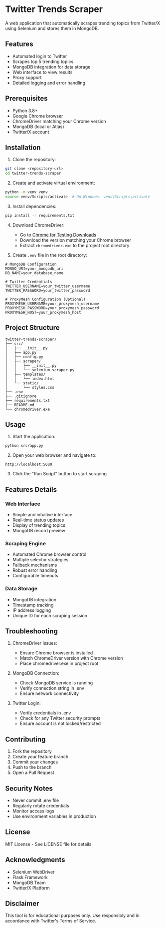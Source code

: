 # Twitter Trends Scraper

A web application that automatically scrapes trending topics from Twitter/X using Selenium and stores them in MongoDB.

## Features

- Automated login to Twitter
- Scrapes top 5 trending topics
- MongoDB integration for data storage
- Web interface to view results
- Proxy support
- Detailed logging and error handling

## Prerequisites

- Python 3.8+
- Google Chrome browser
- ChromeDriver matching your Chrome version
- MongoDB (local or Atlas)
- Twitter/X account

## Installation

1. Clone the repository:
```bash
git clone <repository-url>
cd twitter-trends-scraper
```

2. Create and activate virtual environment:
```bash
python -m venv venv
source venv/Scripts/activate  # On Windows: venv\Scripts\activate
```

3. Install dependencies:
```bash
pip install -r requirements.txt
```

4. Download ChromeDriver:
   - Go to [Chrome for Testing Downloads](https://googlechromelabs.github.io/chrome-for-testing/)
   - Download the version matching your Chrome browser
   - Extract `chromedriver.exe` to the project root directory

5. Create `.env` file in the root directory:
```env
# MongoDB Configuration
MONGO_URI=your_mongodb_uri
DB_NAME=your_database_name

# Twitter Credentials
TWITTER_USERNAME=your_twitter_username
TWITTER_PASSWORD=your_twitter_password

# ProxyMesh Configuration (Optional)
PROXYMESH_USERNAME=your_proxymesh_username
PROXYMESH_PASSWORD=your_proxymesh_password
PROXYMESH_HOST=your_proxymesh_host
```

## Project Structure

```
twitter-trends-scraper/
├── src/
│   ├── __init__.py
│   ├── app.py
│   ├── config.py
│   ├── scraper/
│   │   ├── __init__.py
│   │   └── selenium_scraper.py
│   ├── templates/
│   │   └── index.html
│   └── static/
│       └── styles.css
├── .env
├── .gitignore
├── requirements.txt
├── README.md
└── chromedriver.exe
```

## Usage

1. Start the application:
```bash
python src/app.py
```

2. Open your web browser and navigate to:
```
http://localhost:5000
```

3. Click the "Run Script" button to start scraping

## Features Details

### Web Interface
- Simple and intuitive interface
- Real-time status updates
- Display of trending topics
- MongoDB record preview

### Scraping Engine
- Automated Chrome browser control
- Multiple selector strategies
- Fallback mechanisms
- Robust error handling
- Configurable timeouts

### Data Storage
- MongoDB integration
- Timestamp tracking
- IP address logging
- Unique ID for each scraping session

## Troubleshooting

1. ChromeDriver Issues:
   - Ensure Chrome browser is installed
   - Match ChromeDriver version with Chrome version
   - Place chromedriver.exe in project root

2. MongoDB Connection:
   - Check MongoDB service is running
   - Verify connection string in .env
   - Ensure network connectivity

3. Twitter Login:
   - Verify credentials in .env
   - Check for any Twitter security prompts
   - Ensure account is not locked/restricted

## Contributing

1. Fork the repository
2. Create your feature branch
3. Commit your changes
4. Push to the branch
5. Open a Pull Request

## Security Notes

- Never commit .env file
- Regularly rotate credentials
- Monitor access logs
- Use environment variables in production

## License

MIT License - See LICENSE file for details

## Acknowledgments

- Selenium WebDriver
- Flask Framework
- MongoDB Team
- Twitter/X Platform

## Disclaimer

This tool is for educational purposes only. Use responsibly and in accordance with Twitter's Terms of Service.
